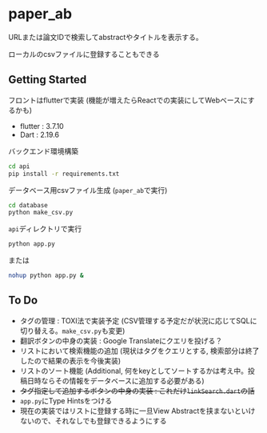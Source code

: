 # paper_ab

URLまたは論文IDで検索してabstractやタイトルを表示する。

ローカルのcsvファイルに登録することもできる

## Getting Started
フロントはflutterで実装 (機能が増えたらReactでの実装にしてWebベースにするかも)
- flutter : 3.7.10
- Dart : 2.19.6

バックエンド環境構築
```bash
cd api
pip install -r requirements.txt
```
データベース用csvファイル生成 (`paper_ab`で実行)
```bash
cd database
python make_csv.py
```
`api`ディレクトリで実行
```bash
python app.py
```
または
```bash
nohup python app.py &
```

## To Do
- タグの管理 : TOXI法で実装予定 (CSV管理する予定だが状況に応じてSQLに切り替える。`make_csv.py`も変更)
- 翻訳ボタンの中身の実装 : Google Translateにクエリを投げる？
- リストにおいて検索機能の追加 (現状はタグをクエリとする, 検索部分は終了したので結果の表示を今後実装)
- リストのソート機能 (Additional, 何をkeyとしてソートするかは考え中。投稿日時ならその情報をデータベースに追加する必要がある)
- ~~タグ指定して追加するボタンの中身の実装 : これだけ`linkSearch.dart`の話~~
- `app.py`にType Hintsをつける
- 現在の実装ではリストに登録する時に一旦View Abstractを挟まないといけないので、それなしでも登録できるようにする